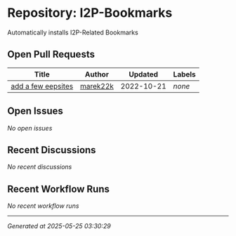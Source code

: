 # Repository: I2P-Bookmarks

Automatically installs I2P-Related Bookmarks

## Open Pull Requests


| Title | Author | Updated | Labels |
|-------|--------|---------|--------|
| [add a few eepsites](https://github.com/eyedeekay/I2P-Bookmarks/pull/1) | [marek22k](https://github.com/marek22k) | 2022-10-21 | *none* |



## Open Issues


*No open issues*


## Recent Discussions


*No recent discussions*


## Recent Workflow Runs


*No recent workflow runs*


---
*Generated at 2025-05-25 03:30:29*

